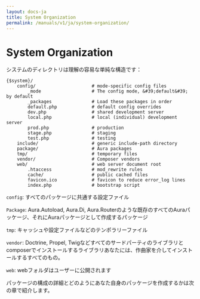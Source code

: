 ```yaml
---
layout: docs-ja
title: System Organization
permalink: /manuals/v1/ja/system-organization/
---
```


# System Organization #

システムのディレクトリは理解の容易な単純な構造です：

    {$system}/
        config/                     # mode-specific config files
            _mode                   # The config mode, &#39;default&#39; by default
            _packages               # Load these packages in order
            default.php             # default config overrides
            dev.php                 # shared development server
            local.php               # local (individual) development server
            prod.php                # production
            stage.php               # staging
            test.php                # testing
        include/                    # generic include-path directory
        package/                    # Aura packages
        tmp/                        # temporary files
        vendor/                     # Composer vendors
        web/                        # web server document root
            .htaccess               # mod_rewrite rules
            cache/                  # public cached files
            favicon.ico             # favicon to reduce error_log lines
            index.php               # bootstrap script


`config`: すべてのパッケージに共通する設定ファイル

`Package`: Aura.Autoload, Aura.Di, Aura.Routerのような既存のすべてのAuraパッケージ、それにAuraパッケージとして作成するパッケージ

`tmp`: キャッシュや設定ファイルなどのテンポラリーファイル

`vendor`: Doctrine, Propel, Twigなどすべてのサードパーティのライブラリとcomposerでインストールするライブラリあなたには、作曲家を介してインストールするすべてのもの。

`web`: webフォルダはユーザーに公開されます

パッケージの構成の詳細とどのようにあなた自身のパッケージを作成するかは次の章で紹介します。
